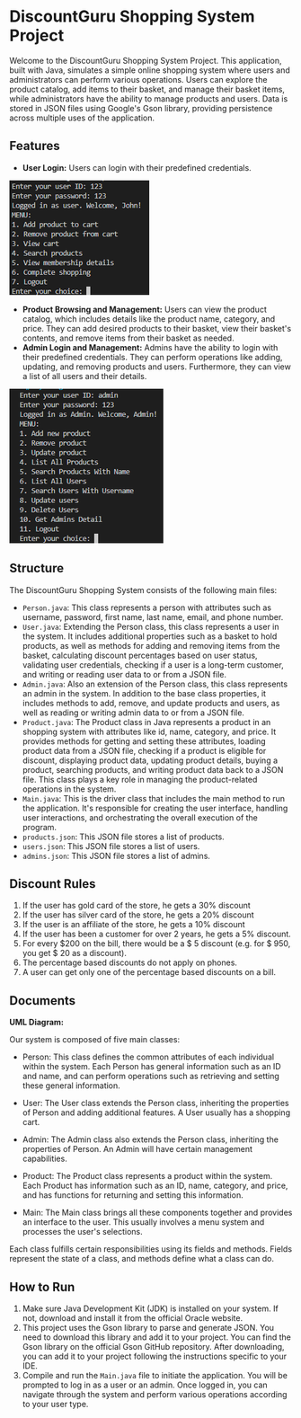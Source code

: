 # DiscountGuru Shopping System Project
Welcome to the DiscountGuru Shopping System Project. This application, built with Java, simulates a simple online shopping system where users and administrators can perform various operations. Users can explore the product catalog, add items to their basket, and manage their basket items, while administrators have the ability to manage products and users. Data is stored in JSON files using Google's Gson library, providing persistence across multiple uses of the application.

## Features
- **User Login:** Users can login with their predefined credentials.

![User Console](images/user.PNG)

- **Product Browsing and Management:** Users can view the product catalog, which includes details like the product name, category, and price. They can add desired products to their basket, view their basket's contents, and remove items from their basket as needed.
- **Admin Login and Management:** Admins have the ability to login with their predefined credentials. They can perform operations like adding, updating, and removing products and users. Furthermore, they can view a list of all users and their details.

![Admin Console](images/admin.PNG)

## Structure
The DiscountGuru Shopping System consists of the following main files:
- `Person.java`: This class represents a person with attributes such as username, password, first name, last name, email, and phone number.
- `User.java`: Extending the Person class, this class represents a user in the system. It includes additional properties such as a basket to hold products, as well as methods for adding and removing items from the basket, calculating discount percentages based on user status, validating user credentials, checking if a user is a long-term customer, and writing or reading user data to or from a JSON file.
- `Admin.java`: Also an extension of the Person class, this class represents an admin in the system. In addition to the base class properties, it includes methods to add, remove, and update products and users, as well as reading or writing admin data to or from a JSON file.
- `Product.java`: The Product class in Java represents a product in an shopping system with attributes like id, name, category, and price. It provides methods for getting and setting these attributes, loading product data from a JSON file, checking if a product is eligible for discount, displaying product data, updating product details, buying a product, searching products, and writing product data back to a JSON file. This class plays a key role in managing the product-related operations in the system.
- `Main.java`: This is the driver class that includes the main method to run the application. It's responsible for creating the user interface, handling user interactions, and orchestrating the overall execution of the program.
- `products.json`: This JSON file stores a list of  products.
- `users.json`: This JSON file stores a list of users.
- `admins.json`: This JSON file stores a list of admins.

## Discount Rules
1.	If the user has gold card of the store, he gets a 30% discount
2.	If the user has silver card of the store, he gets a 20% discount
3.  If the user is an affiliate of the store, he gets a 10% discount
4.  If the user has been a customer for over 2 years, he gets a 5% discount.
5.  For every $200 on the bill, there would be a $ 5 discount (e.g. for $ 950, you get $ 20 as a discount).
6.  The percentage based discounts do not apply on phones.
7.  A user can get only one of the percentage based discounts on a bill.


## Documents
 **UML Diagram:**
 
Our system is composed of five main classes:

- Person: This class defines the common attributes of each individual within the system. Each Person has general information such as an ID and name, and can perform operations such as retrieving and setting these general information.

- User: The User class extends the Person class, inheriting the properties of Person and adding additional features. A User usually has a shopping cart.

- Admin: The Admin class also extends the Person class, inheriting the properties of Person. An Admin will have certain management capabilities.

- Product: The Product class represents a product within the system. Each Product has information such as an ID, name, category, and price, and has functions for returning and setting this information.

- Main: The Main class brings all these components together and provides an interface to the user. This usually involves a menu system and processes the user's selections.

Each class fulfills certain responsibilities using its fields and methods. Fields represent the state of a class, and methods define what a class can do.

## How to Run
1. Make sure Java Development Kit (JDK) is installed on your system. If not, download and install it from the official Oracle website.
2. This project uses the Gson library to parse and generate JSON. You need to download this library and add it to your project. You can find the Gson library on the official Gson GitHub repository. After downloading, you can add it to your project following the instructions specific to your IDE.
3. Compile and run the `Main.java` file to initiate the application. You will be prompted to log in as a user or an admin. Once logged in, you can navigate through the system and perform various operations according to your user type.

